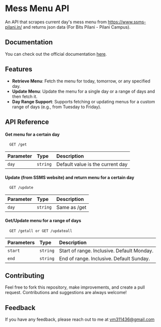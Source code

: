 
# Mess Menu API

An API that scrapes current day's mess menu from https://www.ssms-pilani.in/ and returns json data (For Bits Pilani - Pilani Campus).


## Documentation

You can check out the official documentation [here](https://messmenuapi.onrender.com/doc).


## Features

- **Retrieve Menu**: Fetch the menu for today, tomorrow, or any specified day.
- **Update Menu**: Update the menu for a single day or a range of days and then fetch it.
- **Day Range Support**: Supports fetching or updating menus for a custom range of days (e.g., from Tuesday to Friday).

## API Reference


#### Get menu for a certain day

````
  GET /get
````

| Parameter | Type     | Description                |
| :-------- | :------- | :------------------------- |
| `day` | `string` | Default value is the current day |

#### Update (from SSMS website) and return menu for a certain day

````
  GET /update
````

| Parameter | Type     | Description                       |
| :-------- | :------- | :-------------------------------- |
| `day`      | `string` | Same as /get |

#### Get/Update menu for a range of days
````
  GET /getall or GET /updateall
````

| Parameters | Type     | Description                       |
| :-------- | :------- | :-------------------------------- |
| `start`      | `string` | Start of range. Inclusive. Default Monday. |
| `end`      | `string` | End of range. Inclusive. Default Sunday. |


## Contributing

Feel free to fork this repository, make improvements, and create a pull request. Contributions and suggestions are always welcome!


## Feedback

If you have any feedback, please reach out to me at vm311436@gmail.com

